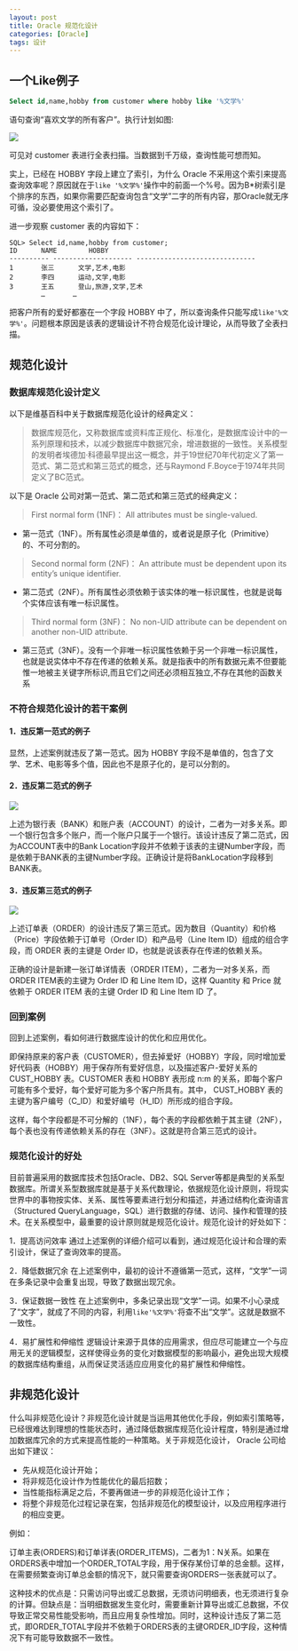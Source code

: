 ```yaml
---
layout: post
title: Oracle 规范化设计
categories: [Oracle]
tags: 设计
---
```


## 一个Like例子

```sql
Select id,name,hobby from customer where hobby like '%文学%'
```

语句查询“喜欢文学的所有客户”。执行计划如图:

![]({{site.img}}20180707105731.jpg)

可见对 customer 表进行全表扫描。当数据到千万级，查询性能可想而知。



实上，已经在 HOBBY 字段上建立了索引，为什么 Oracle 不采用这个索引来提高查询效率呢？原因就在于`like '%文学%'`操作中的前面一个%号。因为B*树索引是个排序的东西，如果你需要匹配查询包含“文学”二字的所有内容，那Oracle就无序可循，没必要使用这个索引了。

进一步观察 customer 表的内容如下：

```
SQL> Select id,name,hobby from customer;
ID 		NAME 		HOBBY
---------- -------------------- ------------------------------
1 		张三 		文学,艺术,电影
2 		李四 		运动,文学,电影
3 		王五 		登山,旅游,文学,艺术
		… 		…
```

把客户所有的爱好都塞在一个字段 HOBBY 中了，所以查询条件只能写成`like'%文学%'`。问题根本原因是该表的逻辑设计不符合规范化设计理论，从而导致了全表扫描。

## 规范化设计

### 数据库规范化设计定义

以下是维基百科中关于数据库规范化设计的经典定义：

> 数据库规范化，又称数据库或资料库正规化、标准化，是数据库设计中的一系列原理和技术，以减少数据库中数据冗余，增进数据的一致性。关系模型的发明者埃德加·科德最早提出这一概念，并于19世纪70年代初定义了第一范式、第二范式和第三范式的概念，还与Raymond F.Boyce于1974年共同定义了BC范式。

以下是 Oracle 公司对第一范式、第二范式和第三范式的经典定义：

> First normal form (1NF)： All attributes must be single-valued.

- 第一范式（1NF）。所有属性必须是单值的，或者说是原子化（Primitive）的、不可分割的。

>Second normal form (2NF)： An attribute must be dependent upon its entity’s unique identifier.

- 第二范式（2NF）。所有属性必须依赖于该实体的唯一标识属性，也就是说每个实体应该有唯一标识属性。

> Third normal form (3NF)： No non-UID attribute can be dependent on another non-UID attribute.

- 第三范式（3NF）。没有一个非唯一标识属性依赖于另一个非唯一标识属性，也就是说实体中不存在传递的依赖关系。就是指表中的所有数据元素不但要能惟一地被主关键字所标识,而且它们之间还必须相互独立,不存在其他的函数关系

### 不符合规范化设计的若干案例

#### 1．违反第一范式的例子

显然，上述案例就违反了第一范式。因为 HOBBY 字段不是单值的，包含了文学、艺术、电影等多个值，因此也不是原子化的，是可以分割的。

#### 2．违反第二范式的例子

![]({{site.img}}20180707114218.jpg)

上述为银行表（BANK）和账户表（ACCOUNT）的设计，二者为一对多关系。即一个银行包含多个账户，而一个账户只属于一个银行。该设计违反了第二范式，因为ACCOUNT表中的Bank Location字段并不依赖于该表的主键Number字段，而是依赖于BANK表的主键Number字段。正确设计是将BankLocation字段移到BANK表。

#### 3．违反第三范式的例子

![]({{site.img}}20180707115249.jpg )

上述订单表（ORDER）的设计违反了第三范式。因为数目（Quantity）和价格（Price）字段依赖于订单号（Order ID）和产品号（Line Item ID）组成的组合字段，而 ORDER 表的主键是 Order ID，也就是说该表存在传递的依赖关系。

正确的设计是新建一张订单详情表（ORDER ITEM），二者为一对多关系，而 ORDER ITEM表的主键为 Order ID 和 Line Item ID，这样 Quantity 和 Price 就依赖于 ORDER ITEM 表的主键 Order ID 和 Line Item ID 了。

### 回到案例

回到上述案例，看如何进行数据库设计的优化和应用优化。

即保持原来的客户表（CUSTOMER），但去掉爱好（HOBBY）字段，同时增加爱好代码表（HOBBY）用于保存所有爱好信息，以及描述客户-爱好关系的 CUST_HOBBY 表。CUSTOMER 表和 HOBBY 表形成 n:m 的关系，即每个客户可能有多个爱好，每个爱好可能为多个客户所具有。其中， CUST_HOBBY 表的主键为客户编号（C_ID）和爱好编号（H_ID）所形成的组合字段。

这样，每个字段都是不可分解的（1NF），每个表的字段都依赖于其主键（2NF），每个表也没有传递依赖关系的存在（3NF）。这就是符合第三范式的设计。

### 规范化设计的好处

目前普遍采用的数据库技术包括Oracle、DB2、SQL Server等都是典型的关系型数据库。所谓关系型数据库就是基于关系代数理论，依据规范化设计原则，将现实世界中的事物按实体、关系、属性等要素进行划分和描述，并通过结构化查询语言（Structured QueryLanguage，SQL）进行数据的存储、访问、操作和管理的技术。在关系模型中，最重要的设计原则就是规范化设计。规范化设计的好处如下：

1．提高访问效率
通过上述案例的详细介绍可以看到，通过规范化设计和合理的索引设计，保证了查询效率的提高。

2．降低数据冗余
在上述案例中，最初的设计不遵循第一范式，这样，“文学”一词在多条记录中会重复出现，导致了数据出现冗余。

3．保证数据一致性
在上述案例中，多条记录出现“文学”一词。如果不小心录成了“文字”，就成了不同的内容，利用`like'%文学%'`将查不出“文学”。这就是数据不一致性。

4．易扩展性和伸缩性
逻辑设计来源于具体的应用需求，但应尽可能建立一个与应用无关的逻辑模型，这样使得业务的变化对数据模型的影响最小，避免出现大规模的数据库结构重组，从而保证灵活适应应用变化的易扩展性和伸缩性。

## 非规范化设计

什么叫非规范化设计？非规范化设计就是当运用其他优化手段，例如索引策略等，已经很难达到理想的性能状态时，通过降低数据库规范化设计程度，特别是通过增加数据库冗余的方式来提高性能的一种策略。关于非规范化设计， Oracle 公司给出如下建议：

- 先从规范化设计开始；
- 将非规范化设计作为性能优化的最后招数；
- 当性能指标满足之后，不要再做进一步的非规范化设计工作；
- 将整个非规范化过程记录在案，包括非规范化的模型设计，以及应用程序进行的相应变更。

例如：

订单主表(ORDERS)和订单详表(ORDER_ITEMS)，二者为1：N关系。如果在ORDERS表中增加一个ORDER_TOTAL字段，用于保存某份订单的总金额。这样，在需要频繁查询订单总金额的情况下，就只需要查询ORDERS一张表就可以了。

这种技术的优点是：只需访问导出或汇总数据，无须访问明细表，也无须进行复杂的计算。但缺点是：当明细数据发生变化时，需要重新计算导出或汇总数据，不仅导致正常交易性能受影响，而且应用复杂性增加。同时，这种设计违反了第二范式，即ORDER_TOTAL字段并不依赖于ORDERS表的主键ORDER_ID字段，这种情况下有可能导致数据不一致性。

